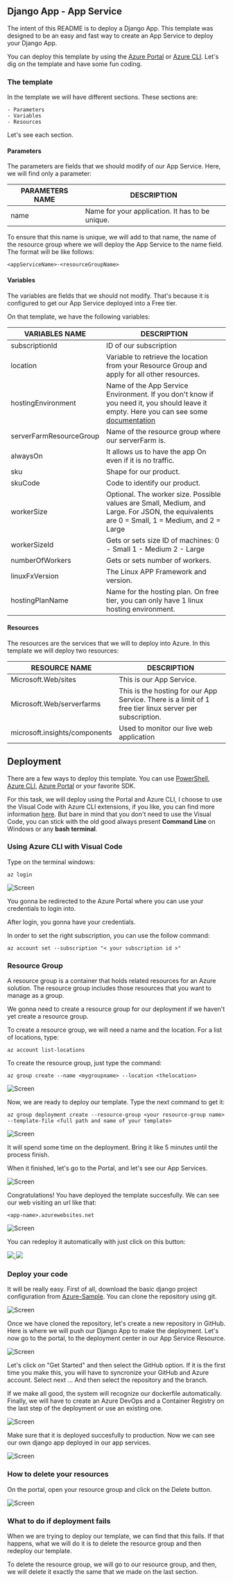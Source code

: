 ## Django App - App Service 

The intent of this README is to deploy a Django App. This template was designed to be an easy and fast way to create an App Service to deploy your Django App.

You can deploy this template by using the [Azure Portal](https://docs.microsoft.com/en-us/azure/azure-resource-manager/resource-group-template-deploy-portal) or [Azure CLI](https://docs.microsoft.com/en-us/azure/azure-resource-manager/resource-group-template-deploy-cli). Let's dig on the template and have some fun coding. 

### The template

In the template we will have different sections. These sections are:

    - Parameters
    - Variables
    - Resources

Let's see each section.

#### Parameters

The parameters are fields that we should modify of our App Service.
Here, we will find only a parameter: 

|**PARAMETERS NAME**   |**DESCRIPTION**   |
|---|---|
|name   |Name for your application. It has to be unique.   |


To ensure that this name is unique, we will add to that name, the name of the resource group where we will deploy the App Service to the name field. The format will be like follows:

```
<appServiceName>-<resourceGroupName>
```

#### Variables

The variables are fields that we should not modify. That's because it is configured to get our App Service deployed into a Free tier.

On that template, we have the following variables:

|**VARIABLES NAME**   |**DESCRIPTION**   |
|---|---|
|subscriptionId   |ID of our subscription   |
|location   |Variable to retrieve the location from your Resource Group and apply for all other resources.   |
|hostingEnvironment   |Name of the App Service Environment. If you don't know if you need it, you should leave it empty. Here you can see some [documentation](https://docs.microsoft.com/en-in/azure/app-service/environment/intro)   |
|serverFarmResourceGroup   |Name of the resource group where our serverFarm is.   |
|alwaysOn   |It allows us to have the app On even if it is no traffic.   |
|sku   |Shape for our product.   |
|skuCode   |Code to identify our product.   |
|workerSize   |Optional. The worker size. Possible values are Small, Medium, and Large. For JSON, the equivalents are 0 = Small, 1 = Medium, and 2 = Large   |
|workerSizeId   |Gets or sets size ID of machines: 0 - Small 1 - Medium 2 - Large   |
|numberOfWorkers   |Gets or sets number of workers.   |
|linuxFxVersion   |The Linux APP Framework and version.   |
|hostingPlanName   |Name for the hosting plan. On free tier, you can only have 1 linux hosting environment.   |

#### Resources

The resources are the services that we will to deploy into Azure. In this template we will deploy two resources:

|**RESOURCE NAME**   |**DESCRIPTION**   |
|---|---|
|Microsoft.Web/sites   |This is our App Service.   |
|Microsoft.Web/serverfarms   |This is the hosting for our App Service. There is a limit of 1 free tier linux server per subscription.   |
|microsoft.insights/components   |Used to monitor our live web application   |

## Deployment

There are a few ways to deploy this template.
You can use [PowerShell](https://docs.microsoft.com/en-us/azure/azure-resource-manager/resource-group-template-deploy), [Azure CLI](https://docs.microsoft.com/en-us/azure/azure-resource-manager/resource-group-template-deploy-cli), [Azure Portal](https://docs.microsoft.com/en-us/azure/azure-resource-manager/resource-group-template-deploy-portal) or your favorite SDK.

For this task, we will deploy using the Portal and Azure CLI, I choose to use the Visual Code with Azure CLI extensions, if you like, you can find more information [here](https://code.visualstudio.com/docs/azure/extensions). But bare in mind that you don't need to use the Visual Code, you can stick with the old good always present **Command Line** on Windows or any **bash terminal**.

### Using Azure CLI with Visual Code
Type on the terminal windows: 

```
az login
```

![Screen](./images/az-log.png)

You gonna be redirected to the Azure Portal where you can use your credentials to login into.

After login, you gonna have your credentials. 

In order to set the right subscription, you can use the follow command:

```
az account set --subscription "< your subscription id >"
```

### Resource Group

A resource group is a container that holds related resources for an Azure solution. The resource group includes those resources that you want to manage as a group. 

We gonna need to create a resource group for our deployment if we haven't yet create a resource group.

To create a resource group, we will need a name and the location. For a list of locations, type:

```
az account list-locations
```

To create the resource group, just type the command:

```
az group create --name <mygroupname> --location <thelocation>
```

![Screen](./images/az-groupcreate.png)

Now, we are ready to deploy our template. Type the next command to get it:

```
az group deployment create --resource-group <your resource-group name> --template-file <full path and name of your template>
```

![Screen](./images/az-group-deploy.png)

It will spend some time on the deployment. Bring it like 5 minutes until the process finish.

When it finished, let's go to the Portal, and let's see our App Services.

![Screen](./images/portal-resource.png)

Congratulations! You have deployed the template succesfully. We can see our web visiting an url like that:

```
<app-name>.azurewebsites.net
```

![Screen](./images/django-app-service.PNG)

You can redeploy it automatically with just click on this button:

<a href="https://portal.azure.com/#create/Microsoft.Template/uri/https%3A%2F%2Fraw.githubusercontent.com%2FAzure4StudentQSTemplates%2Fazure-quickstart-templates%2Fmaster%2F101-django-app-service%2Fazuredeploy.json" target="_blank">
    <img src="https://raw.githubusercontent.com/Azure/azure-quickstart-templates/master/1-CONTRIBUTION-GUIDE/images/deploytoazure.png"/>
</a>
<a href="http://armviz.io/#/?load=https%3A%2F%2Fraw.githubusercontent.com%2FAzure4StudentQSTemplates%2Fazure-quickstart-templates%2Fmaster%2F101-django-app-service%2Fazuredeploy.json" target="_blank">
    <img src="https://raw.githubusercontent.com/Azure/azure-quickstart-templates/master/1-CONTRIBUTION-GUIDE/images/visualizebutton.png"/>
</a>


### Deploy your code

It will be really easy. First of all, download the basic django project configuration from [Azure-Sample](https://github.com/Azure-Samples/docker-django-webapp-linux.git). You can clone the repository using git. 

![Screen](./images/git-clone.png)

Once we have cloned the repository, let's create a new repository in GitHub. Here is where we will push our Django App to make the deployment. Let's now go to the portal, to the deployment center in our App Service Resource.

![Screen](./images/app-service.png)

Let's click on "Get Started" and then select the GitHub option. If it is the first time you make this, you will have to syncronize your GitHub and Azure account.
Select next ... And then select the repository and the branch. 

If we make all good, the system will recognize our dockerfile automatically. Finally, we will have to create an Azure DevOps and a Container Registry on the last step of the deployment or use an existing one.

![Screen](./images/build.PNG)

Make sure that it is deployed succesfully to production. Now we can see our own django app deployed in our app services.

![Screen](./images/new-django-app-service.PNG)

### How to delete your resources

On the portal, open your resource group and click on the Delete button.

![Screen](./images/delete-rsc.png)

### What to do if deployment fails

When we are trying to deploy our template, we can find that this fails. If that happens, what we will do it is to delete the resource group and then redeploy our template.

To delete the resource group, we will go to our resource group, and then, we will delete it exactly the same that we made on the last section.
